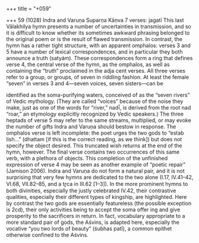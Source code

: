 +++
title = "+059"

+++
59 (1028)
Indra and Varuṇa
Suparṇa Kāṇva
7 verses: jagatī
This last Vālakhilya hymn presents a number of uncertainties in transmission, and  so it is difficult to know whether its sometimes awkward phrasing belonged to the  original poem or is the result of flawed transmission. In contrast, the hymn has a  rather tight structure, with an apparent omphalos: verses 3 and 5 have a number  of lexical correspondences, and in particular they both announce a truth (satyám).  These correspondences form a ring that defines verse 4, the central verse of the  hymn, as the omphalos, as well as containing the “truth” proclaimed in the adja
cent verses. All three verses refer to a group, or groups, of seven in riddling fashion.  At least the female “seven” in verses 3 and 4—seven voices, seven sisters—can be

identified as the soma-purifying waters, conceived of as the “seven rivers” of Vedic  mythology. (They are called “voices” because of the noise they make, just as one  of the words for “river,” nadī́, is derived from the root nad “roar,” an etymology  explicitly recognized by Vedic speakers.) The three heptads of verse 5 may refer to  the same streams, multiplied, or may evoke the number of gifts Indra and Varuṇa  should bestow in response.
The omphalos verse is left incomplete: the poet urges the two gods to “estab lish...” (dhattam [if this is the correct reading, as we think]) but does not specify the  object desired. This truncated wish returns at the end of the hymn, however. The  final verse contains two occurrences of this same verb, with a plethora of objects.  This completion of the unfinished expression of verse 4 may be seen as another  example of “poetic repair” (Jamison 2006).
Indra and Varuṇa do not form a natural pair, and it is not surprising that very  few hymns are dedicated to the two alone (I.17, IV.41–42, VI.68, VII.82–85, and a  tr̥ca in III.62 [1–3]). In the more prominent hymns to both divinities, especially the  justly celebrated IV.42, their contrastive qualities, especially their different types of  kingship, are highlighted. Here by contrast the two gods are essentially featureless  (the possible exception is 2cd), their only activities being to accept the soma offer
ing and give prosperity to the sacrificers in return. In fact, vocabulary appropriate  to a more standard pair of gods, the Aśvins, is adapted here, especially the vocative  “you two lords of beauty” (śubhas patī), a common epithet otherwise confined to  the Aśvins.